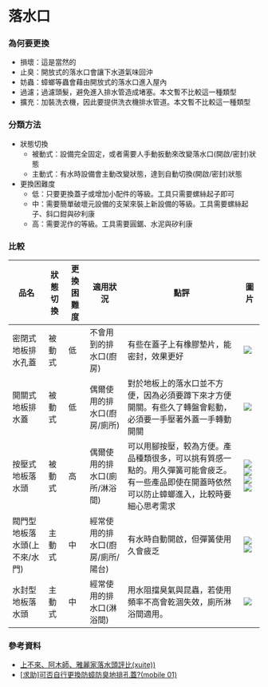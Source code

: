 # 落水口
### 為何要更換
- 損壞：這是當然的
- 止臭：開放式的落水口會讓下水道氣味回沖
- 妨蟲：蟑螂等蟲會藉由開放式的落水口進入屋內
- 過濾；過濾頭髮，避免進入排水管造成堵塞。本文暫不比較這一種類型
- 擴充：加裝洗衣機，因此要提供洗衣機排水管道。本文暫不比較這一種類型

### 分類方法
- 狀態切換
  + 被動式：設備完全固定，或者需要人手動扳動來改變落水口(開啟/密封)狀態
  + 主動式：有水時設備會主動改變狀態，達到自動切換(開啟/密封)狀態
- 更換困難度
  + 低：只要更換蓋子或增加小配件的等級。工具只需要螺絲起子即可
  + 中：需要簡單破壞元設備的支架來裝上新設備的等級。工具需要螺絲起子、斜口鉗與矽利康
  + 高：需要泥作的等級。工具需要圓鋸、水泥與矽利康

### 比較
| 品名 | 狀態切換 | 更換困難度 | 適用狀況 | 點評 | 圖片 |
| - | - | - | - | - | - |
| 密閉式地板排水孔蓋 | 被動式 | 低 | 不會用到的排水口(廚房) | 有些在蓋子上有橡膠墊片，能密封，效果更好 | ![](https://attach.mobile01.com/attach/201510/mobile01-88faa0c0599b31655d1fd4d6cdc82e35.jpg) | 
| 開關式地板排水蓋 | 被動式 | 低 | 偶爾使用的排水口(廚房/廁所) | 對於地板上的落水口並不方便，因為必須要蹲下來才方便開關。有些久了轉盤會鬆動，必須要一手壓著外蓋一手轉動開關 | ![](https://pcm.trplus.com.tw/450x450/sys-master/productImages/hf7/h12/8798458314782/000000000000314381-gallery-01.jpg) |
| 按壓式地板落水頭 | 被動式 | 高 | 偶爾使用的排水口(廁所/淋浴間) | 可以用腳按壓，較為方便。產品種類很多，可以挑有質感一點的。用久彈簧可能會疲乏。有一些產品即使在開蓋時依然可以防止蟑螂進入，比較時要細心思考需求 |  ![](http://cens.com/cens/supplier/5678/product/104204/BIG.jpg)![](https://img.ruten.com.tw/s1/0/2e/5f/21404096798303_636.jpg)![](https://i0.wp.com/store.lishih.net/wp-content/uploads/p0580265545_0.jpg?fit=244%2C217&ssl=1)![](https://img.pcstore.com.tw/~prod/M25602038_big.jpg?pimg=static&P=1489733635) |
| 閥門型地板落水頭(上不來/水門) | 主動式 | 中 | 經常使用的排水口(廚房/廁所/陽台) | 有水時自動開啟，但彈簧使用久會疲乏 | ![](https://img.ruten.com.tw/s1/2/a9/23/21826253881635_162.jpg)![](http://fs1.shop123.com.tw/200468/upload/standard/2004681492source_picture_638382.jpg) |
| 水封型地板落水頭 | 主動式 | 中 | 經常使用的排水口(淋浴間) | 用水阻擋臭氣與昆蟲，若使用頻率不高會乾涸失效，廁所淋浴間適用。 | ![](https://s.yimg.com/xd/api/res/1.2/0FelvKj1uHP_v.snTZ5VOQ--/YXBwaWQ9eXR3YXVjdGlvbnNlcnZpY2U7aD0zODk7cT04NTtyb3RhdGU9YXV0bzt3PTQ2MA--/https://s.yimg.com/ob/image/7c3adf7c-9b34-44f4-806a-04e70aefe1a2.jpg) |

### 參考資料
- [上不來、阿木師、雅麗家落水頭評比(xuite))](https://blog.xuite.net/sunway.man/blog/44819113-%E4%B8%8A%E4%B8%8D%E4%BE%86%E3%80%81%E9%98%BF%E6%9C%A8%E5%B8%AB%E3%80%81%E9%9B%85%E9%BA%97%E5%AE%B6%E8%90%BD%E6%B0%B4%E9%A0%AD%E8%A9%95%E6%AF%94)
- [[求助]可否自行更換防蟑防臭地排孔蓋?(mobile 01)](https://www.mobile01.com/topicdetail.php?f=335&t=2883339)
